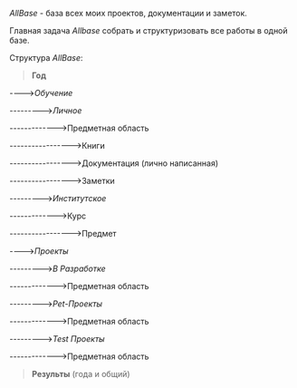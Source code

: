 *AllBase* - база всех моих проектов, документации и заметок.

Главная задача *Allbase* собрать и структуризовать все работы в одной базе. 

Структура *AllBase*:

>**Год** 

---->*Обучение*

--------->*Личное*

------------->Предметная область
   
----------------->Книги
    
----------------->Документация (лично написанная)
    
----------------->Заметки 
    
--------->*Институтское*
  
------------->Курс
   
----------------->Предмет
    
---->*Проекты*
 
--------->*В Разработке*
  
------------->Предметная область
   
--------->*Pet-Проекты*
  
------------->Предметная область
   
--------->*Test Проекты*
  
------------->Предметная область
   
>**Результы** (года и общий)
